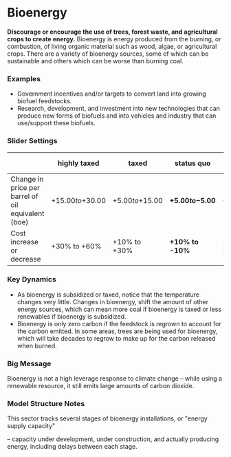 # Bioenergy

**Discourage or encourage the use of trees, forest waste, and agricultural crops to create energy.** Bioenergy is energy produced from the burning, or combustion, of living organic material such as wood, algae, or agricultural crops. There are a variety of bioenergy sources, some of which can be sustainable and others which can be worse than burning coal.

### Examples

- Government incentives and/or targets to convert land into growing biofuel feedstocks.
- Research, development, and investment into new technologies that can produce new forms of biofuels and into vehicles and industry that can use/support these biofuels.

### Slider Settings

|   | highly taxed | taxed | status quo | subsidized | highly subsidized |
| --- | --- | --- | --- | --- | --- |
| Change in price per barrel of oil equivalent (boe) | +$15.00 to +$30.00 | +$5.00 to +$15.00 | **+$5.00 to -$5.00** | -$5.00 to -$15.00 | -$15.00 to     -$30.00 |
| Cost increase or decrease | +30% to +60% | +10% to +30% | **+10% to -10%** | -10% to -30% | -30% to -60% |

### Key Dynamics

- As bioenergy is subsidized or taxed, notice that the temperature changes very little. Changes in bioenergy, shift the amount of other energy sources, which can mean more coal if bioenergy is taxed or less renewables if bioenergy is subsidized.
- Bioenergy is only zero carbon if the feedstock is regrown to account for the carbon emitted. In some areas, trees are being used for bioenergy, which will take decades to regrow to make up for the carbon released when burned.

### Big Message

Bioenergy is not a high leverage response to climate change – while using a renewable resource, it still emits large amounts of carbon dioxide.

### Model Structure Notes

This sector tracks several stages of bioenergy installations, or "energy supply capacity"

– capacity under development, under construction, and actually producing energy, including delays between each stage.



